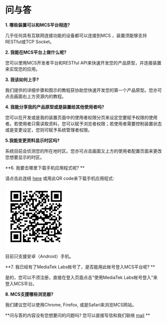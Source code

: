 # 问与答

**1. 哪些装置可以和MCS平台相连?**

几乎任何具有互联网连接功能的设备都可以连接到MCS ，装置须能够支持RESTful或TCP Socket。

**2. 我能在MCS平台上做什么呢?**

您可以使用MCS开发者平台和RESTful API来快速开发您的产品原型，并连接装置来实现您的应用。

**3. 我该如何上手?**

我们提供的详细步骤和图示的教程获协助您快速开发您的第一个产品原型。您亦可点击画面右上方资源内的教程。

**4. 我能分享我的产品原型或是装置给其他使用者吗?**

您可以在开发或是我的装置页面中的使用者权限分页来设定您要赋予权限的使用者。若使用者只需读取资料，您可以赋予浏览者权限；若使用者需要控制装置状态或是变更设定，您则可赋予系统管理者权限。

**5.我能变更资料显示时区吗?**

系统目前会侦测您的所在地时区。您亦可点击画面又上方的使用者配置页面来更改您想要显示的时区。

**6. 我要去哪里下载手机应用程式呢? **

请点击此连结 [here](https://play.google.com/store/apps/details?id=com.mediatek.iotcloud) 或用此QR code来下载手机应用程式:

![](../images/mobileapp_android.png)

目前只支援安卓（Android）手机。

**7. 我已经有了MediaTek Labs帐号了，是否能用此帐号登入MCS平台呢? **

是的，您可以不须注册，直接在登入页面点击"使用MediaTek Labs帐号登入"来登入MCS平台。


**8. MCS支援哪些浏览器?**

我们建议您可以使用Chrome, Firefox, 或是Safari来浏览MCS网站。




**问与答的内容没有您想要问的问题吗? 您可以直接写信和我们联络 [mail](mtkcloudsandbox@mediatek.com) **
